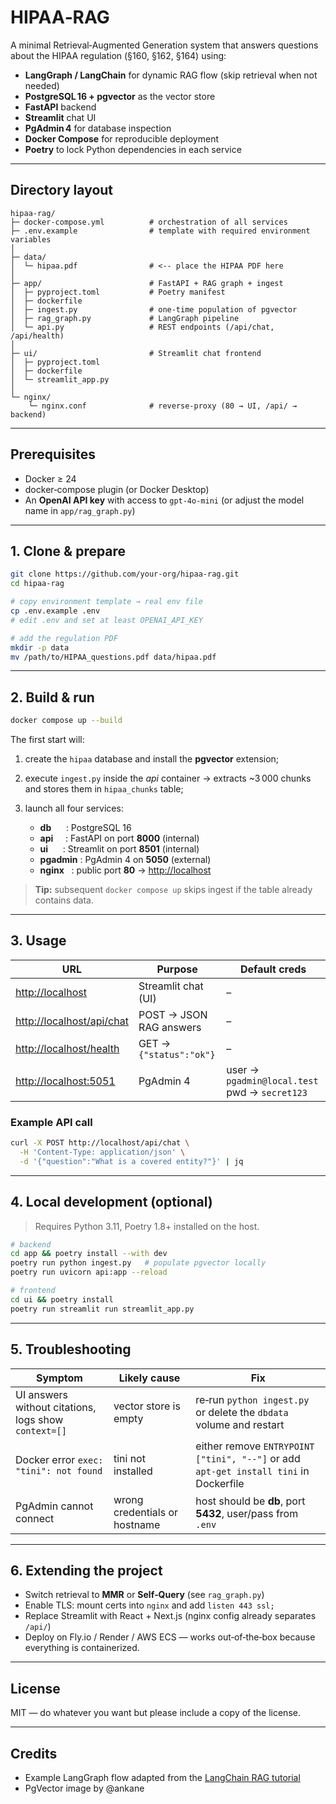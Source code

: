 # HIPAA‑RAG

A minimal Retrieval‑Augmented Generation system that answers questions about the HIPAA regulation (§160, §162, §164) using:

* **LangGraph / LangChain** for dynamic RAG flow (skip retrieval when not needed)
* **PostgreSQL 16 + pgvector** as the vector store
* **FastAPI** backend
* **Streamlit** chat UI
* **PgAdmin 4** for database inspection
* **Docker Compose** for reproducible deployment
* **Poetry** to lock Python dependencies in each service

---

## Directory layout

```
hipaa-rag/
├─ docker-compose.yml          # orchestration of all services
├─ .env.example                # template with required environment variables
│
├─ data/
│  └─ hipaa.pdf                # <‑‑ place the HIPAA PDF here
│
├─ app/                        # FastAPI + RAG graph + ingest
│  ├─ pyproject.toml           # Poetry manifest
│  ├─ dockerfile
│  ├─ ingest.py                # one‑time population of pgvector
│  ├─ rag_graph.py             # LangGraph pipeline
│  └─ api.py                   # REST endpoints (/api/chat, /api/health)
│
├─ ui/                         # Streamlit chat frontend
│  ├─ pyproject.toml
│  ├─ dockerfile
│  └─ streamlit_app.py
│
└─ nginx/
    └─ nginx.conf              # reverse‑proxy (80 → UI, /api/ → backend)
```

---

## Prerequisites

* Docker ≥ 24
* docker‑compose plugin (or Docker Desktop)
* An **OpenAI API key** with access to `gpt-4o‑mini` (or adjust the model name in `app/rag_graph.py`)

---

## 1. Clone & prepare

```bash
git clone https://github.com/your‑org/hipaa-rag.git
cd hipaa-rag

# copy environment template → real env file
cp .env.example .env
# edit .env and set at least OPENAI_API_KEY

# add the regulation PDF
mkdir -p data
mv /path/to/HIPAA_questions.pdf data/hipaa.pdf
```

---

## 2. Build & run

```bash
docker compose up --build
```

The first start will:

1. create the `hipaa` database and install the **pgvector** extension;
2. execute `ingest.py` inside the *api* container → extracts \~3 000 chunks and stores them in `hipaa_chunks` table;
3. launch all four services:

   * **db**      : PostgreSQL 16
   * **api**     : FastAPI on port **8000** (internal)
   * **ui**      : Streamlit on port **8501** (internal)
   * **pgadmin** : PgAdmin 4 on **5050** (external)
   * **nginx**   : public port **80** → [http://localhost](http://localhost)

> **Tip:** subsequent `docker compose up` skips ingest if the table already contains data.

---

## 3. Usage

| URL                                                    | Purpose                 | Default creds                                  |
| ------------------------------------------------------ | ----------------------- | ---------------------------------------------- |
| [http://localhost](http://localhost)                   | Streamlit chat (UI)     | –                                              |
| [http://localhost/api/chat](http://localhost/api/chat) | POST → JSON RAG answers | –                                              |
| [http://localhost/health](http://localhost/health)     | GET → `{"status":"ok"}` | –                                              |
| [http://localhost:5051](http://localhost:5051)         | PgAdmin 4               | user → `pgadmin@local.test`  pwd → `secret123` |

### Example API call

```bash
curl -X POST http://localhost/api/chat \
  -H 'Content-Type: application/json' \
  -d '{"question":"What is a covered entity?"}' | jq
```

---

## 4. Local development (optional)

> Requires Python 3.11, Poetry 1.8+ installed on the host.

```bash
# backend
cd app && poetry install --with dev
poetry run python ingest.py   # populate pgvector locally
poetry run uvicorn api:app --reload

# frontend
cd ui && poetry install
poetry run streamlit run streamlit_app.py
```

---

## 5. Troubleshooting

| Symptom                                              | Likely cause                  | Fix                                                                                   |
| ---------------------------------------------------- | ----------------------------- | ------------------------------------------------------------------------------------- |
| UI answers without citations, logs show `context=[]` | vector store is empty         | re‑run `python ingest.py` or delete the `dbdata` volume and restart                   |
| Docker error `exec: "tini": not found`               | tini not installed            | either remove `ENTRYPOINT ["tini", "--"]` or add `apt-get install tini` in Dockerfile |
| PgAdmin cannot connect                               | wrong credentials or hostname | host should be **db**, port **5432**, user/pass from `.env`                           |

---

## 6. Extending the project

* Switch retrieval to **MMR** or **Self‑Query** (see `rag_graph.py`)
* Enable TLS: mount certs into `nginx` and add `listen 443 ssl;`
* Replace Streamlit with React + Next.js (nginx config already separates `/api/`)
* Deploy on Fly.io / Render / AWS ECS — works out‑of‑the‑box because everything is containerized.

---

## License

MIT — do whatever you want but please include a copy of the license.

---

## Credits

* Example LangGraph flow adapted from the [LangChain RAG tutorial](https://python.langchain.com/docs/tutorials/rag/)
* PgVector image by @ankane
